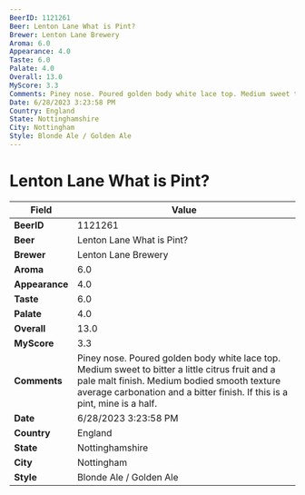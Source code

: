 ```yaml
---
BeerID: 1121261
Beer: Lenton Lane What is Pint?
Brewer: Lenton Lane Brewery
Aroma: 6.0
Appearance: 4.0
Taste: 6.0
Palate: 4.0
Overall: 13.0
MyScore: 3.3
Comments: Piney nose. Poured golden body white lace top. Medium sweet to bitter a little citrus fruit and a pale malt finish. Medium bodied smooth texture average carbonation and a bitter finish. If this is a pint, mine is a half.
Date: 6/28/2023 3:23:58 PM
Country: England
State: Nottinghamshire
City: Nottingham
Style: Blonde Ale / Golden Ale
---
```


# Lenton Lane What is Pint?

| Field         | Value |
|---------------|-------|
| **BeerID** | 1121261 |
| **Beer** | Lenton Lane What is Pint? |
| **Brewer** | Lenton Lane Brewery |
| **Aroma** | 6.0 |
| **Appearance** | 4.0 |
| **Taste** | 6.0 |
| **Palate** | 4.0 |
| **Overall** | 13.0 |
| **MyScore** | 3.3 |
| **Comments** | Piney nose. Poured golden body white lace top. Medium sweet to bitter a little citrus fruit and a pale malt finish. Medium bodied smooth texture average carbonation and a bitter finish. If this is a pint, mine is a half. |
| **Date** | 6/28/2023 3:23:58 PM |
| **Country** | England |
| **State** | Nottinghamshire |
| **City** | Nottingham |
| **Style** | Blonde Ale / Golden Ale |

